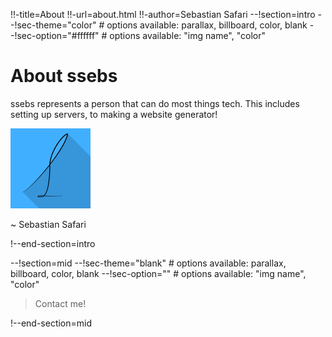 !!-title=About
!!-url=about.html
!!-author=Sebastian Safari
--!section=intro
--!sec-theme="color" # options available: parallax, billboard, color, blank
--!sec-option="#ffffff"  # options available: "img name", "color"
<head><link rel="stylesheet" href="style/style.css"></head>

# About ssebs

ssebs represents a person that can do most things tech. This includes setting up servers, to making a website generator!

<img src="img/ssebsLogo.png" width="128" class="center-img" alt="ssebs Logo">

~ Sebastian Safari

!--end-section=intro

--!section=mid
--!sec-theme="blank" # options available: parallax, billboard, color, blank
--!sec-option=""  # options available: "img name", "color"
> Contact me!

!--end-section=mid